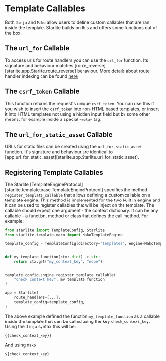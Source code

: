 # Template Callables

Both `Jinja` and `Mako` allow users to define custom callables that are ran inside the template. Starlite builds on this
and offers some functions out of the box.

## The `url_for` Callable

To access urls for route handlers you can use the `url_for` function. Its signature and behaviour
matches [route_reverse][starlite.app.Starlite.route_reverse] behaviour. More details about route handler indexing
can be found [here](../2-route-handlers/4-route-handler-indexing.md)

## The `csrf_token` Callable

This function returns the request's unique `csrf_token`. You can use this if you wish to insert the `csrf_token` into
non-HTML based templates, or insert it into HTML templates not using a hidden input field but by some other means,
for example inside a special `<meta>` tag.

## The `url_for_static_asset` Callable

URLs for static files can be created using the `url_for_static_asset` function. It's signature and behaviour are identical to
[app.url_for_static_asset][starlite.app.Starlite.url_for_static_asset].

## Registering Template Callables

The Starlite [TemplateEngineProtocol][starlite.template.base.TemplateEngineProtocol] specifies the method
`register_template_callable` that allows defining a custom callable on a template engine. This method is implemented
for the two built in engine and it can be used to register callables that will be inject on the template. The callable
should expect one argument - the context dictionary. It can be any callable - a function, method or class that defines
the call method. For example:

```python
from starlite import TemplateConfig, Starlite
from starlite.template.mako import MakoTemplateEngine

template_config = TemplateConfig(directory="templates", engine=MakoTemplateEngine)


def my_template_function(ctx: dict) -> str:
    return ctx.get("my_context_key", "nope")


template_config.engine.register_template_callable(
    "check_context_key", my_template_function
)

app = Starlite(
    route_handlers=[...],
    template_config=template_config,
)
```

The above example defined the function `my_template_function` as a callable inside the template that can be called using
the key `check_context_key`. Using the `Jinja` syntax this will be:

```text
{{check_context_key}}
```

And using `Mako`

```text
${check_context_key}
```
